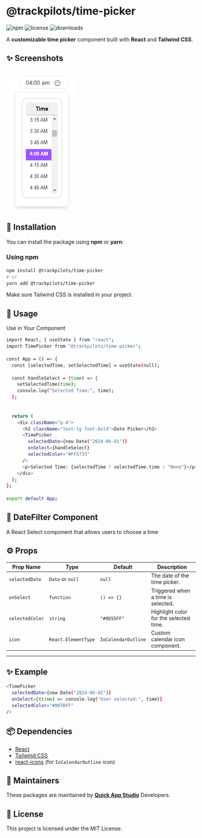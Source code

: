 # @trackpilots/time-picker

![npm](https://img.shields.io/npm/v/@trackpilots/time-picker?style=flat-square)
![license](https://img.shields.io/npm/l/@trackpilots/time-picker?style=flat-square)
![downloads](https://img.shields.io/npm/dt/@trackpilots/time-picker?style=flat-square)

A **customizable time picker** component built with **React** and **Tailwind CSS**.

## ✨ Screenshots  

![Screenshot](assets/image.png)
---

## 🚀 Installation  
You can install the package using **npm** or **yarn**:  

### **Using npm**  
```sh
npm install @trackpilots/time-picker
# or
yarn add @trackpilots/time-picker
```

Make sure Tailwind CSS is installed in your project.

##  📌 Usage
Use in Your Component
```sh
import React, { useState } from "react";
import TimePicker from "@trackpilots/time-picker";

const App = () => {
  const [selectedTime, setSelectedTime] = useState(null);

  const handleSelect = (time) => {
    setSelectedTime(time);
    console.log("Selected Time:", time);
  };


  return (
    <div className="p-4">
      <h2 className="text-lg font-bold">Date Picker</h2>
      <TimePicker
        selectedDate={new Date("2024-06-01")} 
        onSelect={handleSelect}
        selectedColor="#FF5733"
      />
      <p>Selected Time: {selectedTime ? selectedTime.time : "None"}</p>
    </div>
  );
};

export default App;
```

## 📌 DateFilter Component
A React Select component that allows users to choose a time

## ⚙️ Props  

| Prop Name      | Type              | Default          | Description                          |
|---------------|------------------|----------------|----------------------------------|
| `selectedDate` | `Date` or `null`  | `null`         | The date of the time picker. |
| `onSelect`    | `function`        | `() => {}`     | Triggered when a time is selected. |
| `selectedColor` | `string`        | `"#9D55FF"`    | Highlight color for the selected time. |
| `icon`        | `React.ElementType` | `IoCalendarOutline` | Custom calendar icon component. |
---

## **✨ Example**  
```sh
<TimePicker 
  selectedDate={new Date("2024-06-01")} 
  onSelect={(time) => console.log("User selected:", time)} 
  selectedColor="#007BFF"
/>
```

## 📦 Dependencies  

- [React](https://react.dev/)  
- [Tailwind CSS](https://tailwindcss.com/)  
- [react-icons](https://react-icons.github.io/react-icons/) (for `IoCalendarOutline` icon)  


## 📌 Maintainers
These packages are maintained by [**Quick App Studio**](https://quickappstudio.com/our-team) Developers.

##  📄 License
This project is licensed under the MIT License.